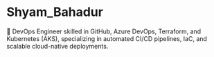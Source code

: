 # Shyam_Bahadur
🚀 DevOps Engineer skilled in GitHub, Azure DevOps, Terraform, and Kubernetes (AKS), specializing in automated CI/CD pipelines, IaC, and scalable cloud-native deployments.
